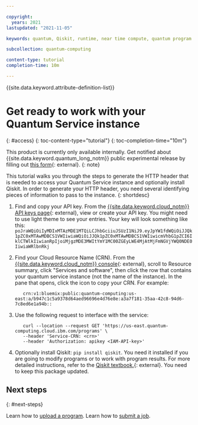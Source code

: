 ```yaml
---

copyright:
  years: 2021
lastupdated: "2021-11-05"

keywords: quantum, Qiskit, runtime, near time compute, quantum program

subcollection: quantum-computing

content-type: tutorial
completion-time: 10m

---
```


{{site.data.keyword.attribute-definition-list}}

# Get ready to work with your Quantum Service instance
{: #access}
{: toc-content-type="tutorial"}
{: toc-completion-time="10m"}

This product is currently only available internally.  Get notified about {{site.data.keyword.quantum_long_notm}} public experimental release by filling out [this form](https://airtable.com/shrRpebS4aD3XeDhA){: external}.
{: note}

This tutorial walks you through the steps to generate the HTTP header that is needed to access your Quantum Service instance and optionally install Qiskit. In order to generate your HTTP header, you need several identifying pieces of information to pass to the instance.
{: shortdesc}

1. Find and copy your API key. From the [{{site.data.keyword.cloud_notm}} API keys page](https://cloud.ibm.com/iam/apikeys){: external}, view or create your API key. You might need to use light theme to see your entries.  Your key will look something like this: `poJraWQiOiIyMDIxMTAzMDE1MTQiLCJhbGciiuJSUzI1NiJ9.eyJpYW1fdWQiOiJJQk1pZC0xMTAwMDBCS1VWIiwiaWQiOiJJQk1pZC0xMTAwMDBCS1VWIiwicmVhbG1pZCI6IklCTWlkIiwianRpIjoiMjgzMDE3MWItYmY1MC00ZGEyLWE4MjAtMjFmNGVjYWQ0NDE0IiwiaWRlbnRkj`

3. Find your Cloud Resource Name (CRN). From the [{{site.data.keyword.cloud_notm}} console](https://cloud.ibm.com){: external}, scroll to Resource summary, click "Services and software", then click the row that contains your quantum service instance (not the name of the instance). In the pane that opens, click the icon to copy your CRN. For example:
   ```text
      crn:v1:bluemix:public:quantum-computing:us-east:a/b947c1c5a9378d64aed96696e4d76e8e:a3a7f181-35aa-42c8-94d6-7c8ed6e1a94b::
   ```

4. Use the following request to interface with the service:

   ```curl
      curl --location --request GET 'https://us-east.quantum-computing.cloud.ibm.com/programs' \
      --header 'Service-CRN: <crn>'
      --header 'Authorization: apikey <IAM-API-key>'
   ```

5. Optionally install Qiskit: `pip install qiskit`. You need it installed if you are going to modify programs or to work with program results. For more detailed instructions, refer to the [Qiskit textbook.](https://qiskit.org/textbook/ch-appendix/qiskit.html){: external}. You  need to keep this package updated.



## Next steps
{: #next-steps}

Learn how to [upload a program](/docs/quantum-computing?topic=quantum-computing-program).
Learn how to [submit a job](/docs/quantum-computing?topic=quantum-computing-run_job).
